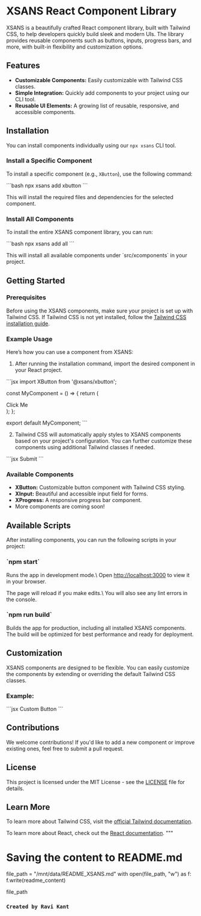 # XSANS React Component Library

XSANS is a beautifully crafted React component library, built with Tailwind CSS, to help developers quickly build sleek and modern UIs. The library provides reusable components such as buttons, inputs, progress bars, and more, with built-in flexibility and customization options.

## Features

- **Customizable Components:** Easily customizable with Tailwind CSS classes.
- **Simple Integration:** Quickly add components to your project using our CLI tool.
- **Reusable UI Elements:** A growing list of reusable, responsive, and accessible components.

## Installation

You can install components individually using our `npx xsans` CLI tool.

### Install a Specific Component

To install a specific component (e.g., `XButton`), use the following command:

\`\`\`bash
npx xsans add xbutton
\`\`\`

This will install the required files and dependencies for the selected component.

### Install All Components

To install the entire XSANS component library, you can run:

\`\`\`bash
npx xsans add all
\`\`\`

This will install all available components under \`src/xcomponents\` in your project.

## Getting Started

### Prerequisites

Before using the XSANS components, make sure your project is set up with Tailwind CSS. If Tailwind CSS is not yet installed, follow the [Tailwind CSS installation guide](https://tailwindcss.com/docs/installation).

### Example Usage

Here’s how you can use a component from XSANS:

1. After running the installation command, import the desired component in your React project.

\`\`\`jsx
import XButton from '@xsans/xbutton';

const MyComponent = () => {
  return (
    <div>
      <XButton>Click Me</XButton>
    </div>
  );
};

export default MyComponent;
\`\`\`

2. Tailwind CSS will automatically apply styles to XSANS components based on your project's configuration. You can further customize these components using additional Tailwind classes if needed.

\`\`\`jsx
<XButton className="bg-blue-500 hover:bg-blue-700">Submit</XButton>
\`\`\`

### Available Components

- **XButton:** Customizable button component with Tailwind CSS styling.
- **XInput:** Beautiful and accessible input field for forms.
- **XProgress:** A responsive progress bar component.
- More components are coming soon!

## Available Scripts

After installing components, you can run the following scripts in your project:

### \`npm start\`

Runs the app in development mode.\\
Open [http://localhost:3000](http://localhost:3000) to view it in your browser.

The page will reload if you make edits.\\
You will also see any lint errors in the console.

### \`npm run build\`

Builds the app for production, including all installed XSANS components. The build will be optimized for best performance and ready for deployment.

## Customization

XSANS components are designed to be flexible. You can easily customize the components by extending or overriding the default Tailwind CSS classes.

### Example:

\`\`\`jsx
<XButton className="bg-green-500 text-white rounded-lg shadow-lg">
  Custom Button
</XButton>
\`\`\`

## Contributions

We welcome contributions! If you'd like to add a new component or improve existing ones, feel free to submit a pull request.

## License

This project is licensed under the MIT License - see the [LICENSE](LICENSE) file for details.

## Learn More

To learn more about Tailwind CSS, visit the [official Tailwind documentation](https://tailwindcss.com/docs).

To learn more about React, check out the [React documentation](https://reactjs.org/).
"""

# Saving the content to README.md
file_path = "/mnt/data/README_XSANS.md"
with open(file_path, "w") as f:
    f.write(readme_content)

file_path

### `Created by Ravi Kant`
